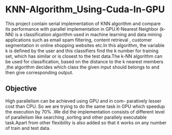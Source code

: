 # KNN-Algorithm_Using-Cuda-In-GPU
This project contain serial implementation of KNN algorithm and compare its performance with parallel implementation in GPU.K-Nearest Neighbor (k-NN) is a classification algorithm
used in machine learning and data mining applications such as
email spam filtering, content retrieval , customer segmentation
in online shopping websites etc.In this algorithm, the variable
k is defined by the user and this classifiers find the k number for
training set, which has similar or is closest to the test data.The
k-NN algorithm can be used for classification, based on the
distance to the k nearest members ,the algorithm decides which
class the given input should belongs to and then give corresponding output.


## Objective
High parallelism can be achieved using GPU and in com-
paratively lesser cost than CPU.
So we are trying to do the same task in GPU which speedup
the execution by 70% .We did the implementation consists
of different level of parallelism like searching ,sorting and
other parallely executable task.Apart from other flexibility is also added so that it works on any number of train and test data.
